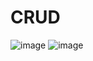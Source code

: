# CRUD
![image](https://github.com/user-attachments/assets/d689663c-fd5a-446a-89f4-66b7b6cda0bc)
![image](https://github.com/user-attachments/assets/91311b43-5f3f-4dd8-bbdd-a8c1d8a5d17c)
